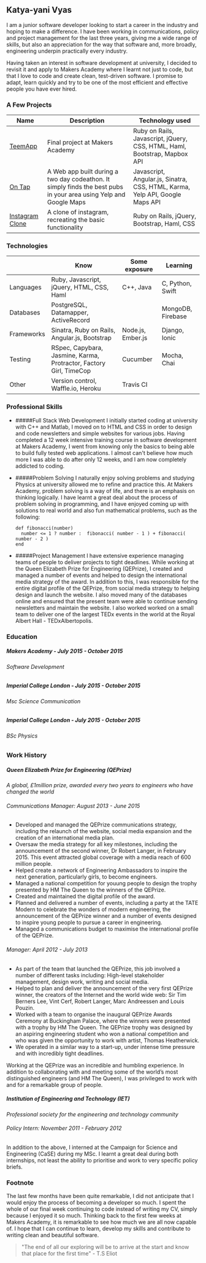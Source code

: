 ## Katya-yani Vyas

I am a junior software developer looking to start a career in the industry and hoping to make a difference. I have been working in communications, policy and project management for the last three years, giving me a wide range of skills, but also an appreciation for the way that software and, more broadly, engineering underpin practically every industry.

Having taken an interest in software development at university, I decided to revisit it and apply to Makers Academy where I learnt not just to code, but that I love to code and create clean, test-driven software. I promise to adapt, learn quickly and try to be one of the most efficient and effective people you have ever hired.

### A Few Projects

| Name | Description | Technology used |
| ----------     | ----------     | ------------      |
| [TeemApp](https://github.com/Kyvyas/final_project)| Final project at Makers Academy | Ruby on Rails, Javascript, jQuery, CSS, HTML, Haml, Bootstrap, Mapbox API |
| [On Tap](https://github.com/Kyvyas/onTap_2.git) | A Web app built during a two day codeathon. It simply finds the best pubs in your area using Yelp and Google Maps | Javascript, Angular.js, Sinatra, CSS, HTML, Karma, Yelp API, Google Maps API |
| [Instagram Clone](https://github.com/Kyvyas/instagram-challenge) | A clone of instagram, recreating the basic functionality | Ruby on Rails, jQuery, Bootstrap, Haml, CSS |

### Technologies

|    | Know | Some exposure | Learning |
| -------    | ----------  | ------------  | ----------      |
| Languages | Ruby, Javascript, jQuery, HTML, CSS, Haml | C++, Java | C, Python, Swift |
| Databases | PostgreSQL, Datamapper, ActiveRecord  |   | MongoDB, Firebase |
| Frameworks | Sinatra, Ruby on Rails, Angular.js, Bootstrap | Node.js, Ember.js | Django, Ionic |
| Testing | RSpec, Capybara, Jasmine, Karma, Protractor, Factory Girl, TimeCop | Cucumber | Mocha, Chai |
| Other | Version control, Waffle.io, Heroku |  Travis CI  |  |

### Professional Skills

* #####Full Stack Web Development
  I initially started coding at university with C++ and Matlab, I moved on to HTML and CSS in order to design and code newsletters and simple websites for various jobs. Having completed a 12 week intensive training course in software development at Makers Academy, I went from knowing only the basics to being able to build fully tested web applications. I almost can't believe how much more I was able to do after only 12 weeks, and I am now completely addicted to coding.

* #####Problem Solving
  I naturally enjoy solving problems and studying Physics at university allowed me to refine and practice this. At Makers Academy, problem solving is a way of life, and there is an emphasis on thinking logically. I have learnt a great deal about the process of problem solving in programming, and I have enjoyed coming up with solutions to real world and also fun mathematical problems, such as the following:

  ```
  def fibonacci(number)
    number <= 1 ? number :  fibonacci( number - 1 ) + fibonacci( number - 2 )
  end
  ```

* #####Project Management
  I have extensive experience managing teams of people to deliver projects to tight deadlines. While working at the Queen Elizabeth Prize for Engineering (QEPrize), I created and managed a number of events and helped to design the international media strategy of the award. In addition to this, I was responsible for the entire digital profile of the QEPrize, from social media strategy to helping design and launch the website. I also moved many of the databases online and ensured that the present team were able to continue sending newsletters and maintain the website. I also worked worked on a small team to deliver one of the largest TEDx events in the world at the Royal Albert Hall - TEDxAlbertopolis.

### Education

##### Makers Academy - *July 2015 - October 2015*
###### Software Development

##### Imperial College London - *July 2015 - October 2015*
###### Msc Science Communication

##### Imperial College London - *July 2015 - October 2015*
###### BSc Physics

### Work History

##### Queen Elizabeth Prize for Engineering (QEPrize)
*A global, £1million prize, awarded every two years to engineers who have changed the world*
###### *Communications Manager: August 2013 - June 2015*
* Developed and managed the QEPrize communications strategy, including the relaunch of the website, social media expansion and the creation of an international media plan.
* Oversaw the media strategy for all key milestones, including the announcement of the second winner, Dr Robert Langer, in February 2015. This event attracted global coverage with a media reach of 600 million people.
* Helped create a network of Engineering Ambassadors to inspire the next generation, particularly girls, to become engineers.
* Managed a national competition for youung people to design the trophy presented by HM The Queen to the winners of the QEPrize.
* Created and maintained the digital profile of the award.
* Planned and delivered a number of events, including a party at the TATE Modern to celebrate the wonders of modern engineering, the announcement of the QEPrize winner and a number of events designed to inspire young people to pursue a career in engineering.
* Managed a communications budget to maximise the international profile of the QEPrize.

###### *Manager: April 2012 - July 2013*
* As part of the team that launched the QEPrize, this job involved a number of different tasks including: High-level stakeholder management, design work, writing and social media.
* Helped to plan and deliver the announcement of the very first QEPrize winner, the creators of the Internet and the world wide web: Sir Tim Berners Lee, Vint Cerf, Robert Langer, Marc Andreessen and Louis Pouzin.
* Worked with a team to organise the inaugural QEPrize Awards Ceremony at Buckingham Palace, where the winners were presented with a trophy by HM The Queen. The QEPrize trophy was designed by an aspiring engineering student who won a national competition and who was given the opportunity to work with artist, Thomas Heatherwick.
* We operated in a similar way to a start-up, under intense time pressure and with incredibly tight deadlines.

Working at the QEPrize was an incredible and humbling experience. In addition to collaborating with and meeting some of the world’s most distinguished engineers (and HM The Queen), I was privileged to work with and for a remarkable group of people.

##### Institution of Engineering and Technology (IET)
*Professional society for the engineering and technology community*
###### *Policy Intern: November 2011 - February 2012*

In addition to the above, I interned at the Campaign for Science and Engineering (CaSE) during my MSc. I learnt a great deal during both internships, not least the ability to prioritise and work to very specific policy briefs.

### Footnote

The last few months have been quite remarkable, I did not anticipate that I would enjoy the process of becoming a developer so much. I spent the whole of our final week continuing to code instead of writing my CV, simply because I enjoyed it so much. Thinking back to the first few weeks at Makers Academy, it is remarkable to see how much we are all now capable of. I hope that I can continue to learn, develop my skills and contribute to writing clean and beautiful software.
  >"The end of all our exploring will be to arrive at the start and know that place for the first time" - T.S Eliot


